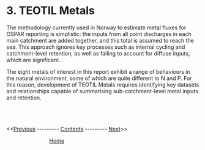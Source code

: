 # 3. TEOTIL Metals

The methodology currently used in Norway to estimate metal fluxes for OSPAR reporting is simplistic: the inputs from all point discharges in each main catchment are added together, and this total is assumed to reach the sea. This approach ignores key processes such as internal cycling and catchment-level retention, as well as failing to account for diffuse inputs, which are significant.

The eight metals of interest in this report exhibit a range of behaviours in the natural environment, some of which are quite different to N and P. For this reason, development of TEOTIL Metals requires identifying key datasets and relationships capable of summarising sub-catchment-level metal inputs and retention.

\
\
\
<<[Previous](02_teotil_model.html) --------- [Contents](00_intro_and_toc.html) --------- [Next](04_local_inputs.html)>>

        [Home](https://nivanorge.github.io/teotil2/)
